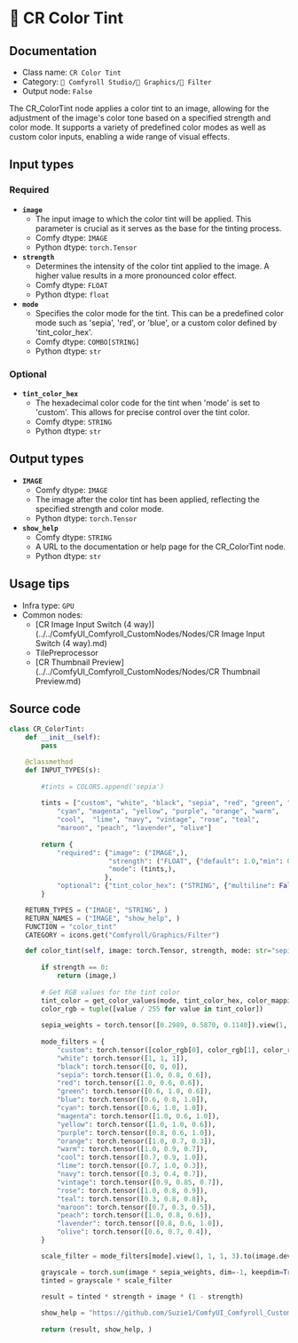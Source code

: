 # 🎨 CR Color Tint
## Documentation
- Class name: `CR Color Tint`
- Category: `🧩 Comfyroll Studio/👾 Graphics/🎨 Filter`
- Output node: `False`

The CR_ColorTint node applies a color tint to an image, allowing for the adjustment of the image's color tone based on a specified strength and color mode. It supports a variety of predefined color modes as well as custom color inputs, enabling a wide range of visual effects.
## Input types
### Required
- **`image`**
    - The input image to which the color tint will be applied. This parameter is crucial as it serves as the base for the tinting process.
    - Comfy dtype: `IMAGE`
    - Python dtype: `torch.Tensor`
- **`strength`**
    - Determines the intensity of the color tint applied to the image. A higher value results in a more pronounced color effect.
    - Comfy dtype: `FLOAT`
    - Python dtype: `float`
- **`mode`**
    - Specifies the color mode for the tint. This can be a predefined color mode such as 'sepia', 'red', or 'blue', or a custom color defined by 'tint_color_hex'.
    - Comfy dtype: `COMBO[STRING]`
    - Python dtype: `str`
### Optional
- **`tint_color_hex`**
    - The hexadecimal color code for the tint when 'mode' is set to 'custom'. This allows for precise control over the tint color.
    - Comfy dtype: `STRING`
    - Python dtype: `str`
## Output types
- **`IMAGE`**
    - Comfy dtype: `IMAGE`
    - The image after the color tint has been applied, reflecting the specified strength and color mode.
    - Python dtype: `torch.Tensor`
- **`show_help`**
    - Comfy dtype: `STRING`
    - A URL to the documentation or help page for the CR_ColorTint node.
    - Python dtype: `str`
## Usage tips
- Infra type: `GPU`
- Common nodes:
    - [CR Image Input Switch (4 way)](../../ComfyUI_Comfyroll_CustomNodes/Nodes/CR Image Input Switch (4 way).md)
    - TilePreprocessor
    - [CR Thumbnail Preview](../../ComfyUI_Comfyroll_CustomNodes/Nodes/CR Thumbnail Preview.md)



## Source code
```python
class CR_ColorTint:
    def __init__(self):
        pass

    @classmethod
    def INPUT_TYPES(s):
    
        #tints = COLORS.append('sepia')
        
        tints = ["custom", "white", "black", "sepia", "red", "green", "blue",
            "cyan", "magenta", "yellow", "purple", "orange", "warm",
            "cool",  "lime", "navy", "vintage", "rose", "teal",
            "maroon", "peach", "lavender", "olive"]
           
        return {
            "required": {"image": ("IMAGE",),
                         "strength": ("FLOAT", {"default": 1.0,"min": 0.1,"max": 1.0,"step": 0.1}),
                         "mode": (tints,),
                        },
            "optional": {"tint_color_hex": ("STRING", {"multiline": False, "default": "#000000"}),} 
        }

    RETURN_TYPES = ("IMAGE", "STRING", )
    RETURN_NAMES = ("IMAGE", "show_help", )    
    FUNCTION = "color_tint"
    CATEGORY = icons.get("Comfyroll/Graphics/Filter")

    def color_tint(self, image: torch.Tensor, strength, mode: str="sepia", tint_color_hex='#000000'):
    
        if strength == 0:
            return (image,)
            
        # Get RGB values for the tint color  
        tint_color = get_color_values(mode, tint_color_hex, color_mapping)    
        color_rgb = tuple([value / 255 for value in tint_color])
        
        sepia_weights = torch.tensor([0.2989, 0.5870, 0.1140]).view(1, 1, 1, 3).to(image.device)
        
        mode_filters = {
            "custom": torch.tensor([color_rgb[0], color_rgb[1], color_rgb[2]]),
            "white": torch.tensor([1, 1, 1]),
            "black": torch.tensor([0, 0, 0]),
            "sepia": torch.tensor([1.0, 0.8, 0.6]),
            "red": torch.tensor([1.0, 0.6, 0.6]),
            "green": torch.tensor([0.6, 1.0, 0.6]),
            "blue": torch.tensor([0.6, 0.8, 1.0]),
            "cyan": torch.tensor([0.6, 1.0, 1.0]),
            "magenta": torch.tensor([1.0, 0.6, 1.0]),
            "yellow": torch.tensor([1.0, 1.0, 0.6]),
            "purple": torch.tensor([0.8, 0.6, 1.0]),
            "orange": torch.tensor([1.0, 0.7, 0.3]),
            "warm": torch.tensor([1.0, 0.9, 0.7]),
            "cool": torch.tensor([0.7, 0.9, 1.0]),
            "lime": torch.tensor([0.7, 1.0, 0.3]),
            "navy": torch.tensor([0.3, 0.4, 0.7]),
            "vintage": torch.tensor([0.9, 0.85, 0.7]),
            "rose": torch.tensor([1.0, 0.8, 0.9]),
            "teal": torch.tensor([0.3, 0.8, 0.8]),
            "maroon": torch.tensor([0.7, 0.3, 0.5]),
            "peach": torch.tensor([1.0, 0.8, 0.6]),
            "lavender": torch.tensor([0.8, 0.6, 1.0]),
            "olive": torch.tensor([0.6, 0.7, 0.4]),
        }

        scale_filter = mode_filters[mode].view(1, 1, 1, 3).to(image.device)

        grayscale = torch.sum(image * sepia_weights, dim=-1, keepdim=True)
        tinted = grayscale * scale_filter

        result = tinted * strength + image * (1 - strength)
        
        show_help = "https://github.com/Suzie1/ComfyUI_Comfyroll_CustomNodes/wiki/Filter-Nodes#cr-color-tint"
        
        return (result, show_help, ) 

```
